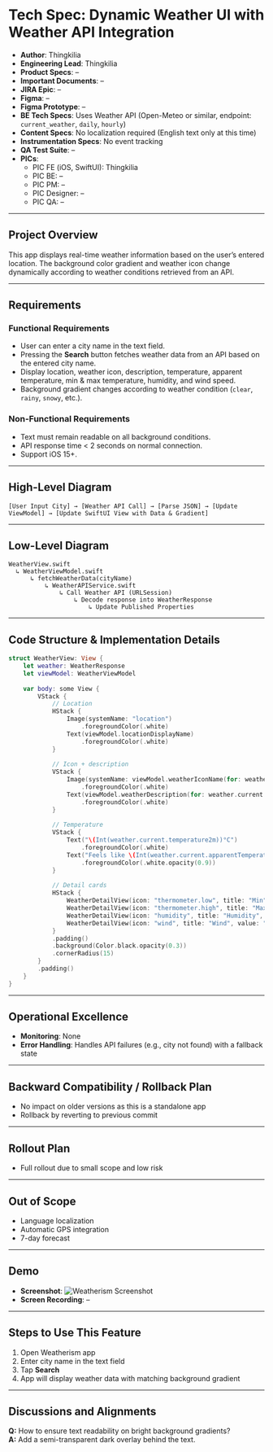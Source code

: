 # Tech Spec: Dynamic Weather UI with Weather API Integration

- **Author**: Thingkilia
- **Engineering Lead**: Thingkilia
- **Product Specs**: –
- **Important Documents**: –
- **JIRA Epic**: –
- **Figma**: –
- **Figma Prototype**: –
- **BE Tech Specs**: Uses Weather API (Open-Meteo or similar, endpoint: `current_weather`, `daily`, `hourly`)
- **Content Specs**: No localization required (English text only at this time)
- **Instrumentation Specs**: No event tracking
- **QA Test Suite**: –
- **PICs**:
  - PIC FE (iOS, SwiftUI): Thingkilia
  - PIC BE: –
  - PIC PM: –
  - PIC Designer: –
  - PIC QA: –

---

## Project Overview
This app displays real-time weather information based on the user’s entered location. The background color gradient and weather icon change dynamically according to weather conditions retrieved from an API.

---

## Requirements

### Functional Requirements
- User can enter a city name in the text field.
- Pressing the **Search** button fetches weather data from an API based on the entered city name.
- Display location, weather icon, description, temperature, apparent temperature, min & max temperature, humidity, and wind speed.
- Background gradient changes according to weather condition (`clear`, `rainy`, `snowy`, etc.).

### Non-Functional Requirements
- Text must remain readable on all background conditions.
- API response time < 2 seconds on normal connection.
- Support iOS 15+.

---

## High-Level Diagram
```
[User Input City] → [Weather API Call] → [Parse JSON] → [Update ViewModel] → [Update SwiftUI View with Data & Gradient]
```

---

## Low-Level Diagram
```
WeatherView.swift
  ↳ WeatherViewModel.swift
      ↳ fetchWeatherData(cityName)
          ↳ WeatherAPIService.swift
              ↳ Call Weather API (URLSession)
                  ↳ Decode response into WeatherResponse
                      ↳ Update Published Properties
```

---

## Code Structure & Implementation Details
```swift
struct WeatherView: View {
    let weather: WeatherResponse
    let viewModel: WeatherViewModel
    
    var body: some View {
        VStack {
            // Location
            HStack {
                Image(systemName: "location")
                    .foregroundColor(.white)
                Text(viewModel.locationDisplayName)
                    .foregroundColor(.white)
            }
            
            // Icon + description
            VStack {
                Image(systemName: viewModel.weatherIconName(for: weather.current.weatherCode))
                    .foregroundColor(.white)
                Text(viewModel.weatherDescription(for: weather.current.weatherCode))
                    .foregroundColor(.white)
            }
            
            // Temperature
            VStack {
                Text("\(Int(weather.current.temperature2m))°C")
                    .foregroundColor(.white)
                Text("Feels like \(Int(weather.current.apparentTemperature))°C")
                    .foregroundColor(.white.opacity(0.9))
            }
            
            // Detail cards
            HStack {
                WeatherDetailView(icon: "thermometer.low", title: "Min", value: "\(Int(weather.daily.temperature2mMin.first ?? 0))°C")
                WeatherDetailView(icon: "thermometer.high", title: "Max", value: "\(Int(weather.daily.temperature2mMax.first ?? 0))°C")
                WeatherDetailView(icon: "humidity", title: "Humidity", value: "\(weather.current.relativeHumidity2m)%")
                WeatherDetailView(icon: "wind", title: "Wind", value: "\(String(format: "%.1f", weather.current.windSpeed10m)) km/h")
            }
            .padding()
            .background(Color.black.opacity(0.3))
            .cornerRadius(15)
        }
        .padding()
    }
}
```

---

## Operational Excellence
- **Monitoring**: None
- **Error Handling**: Handles API failures (e.g., city not found) with a fallback state

---

## Backward Compatibility / Rollback Plan
- No impact on older versions as this is a standalone app
- Rollback by reverting to previous commit

---

## Rollout Plan
- Full rollout due to small scope and low risk

---

## Out of Scope
- Language localization
- Automatic GPS integration
- 7-day forecast

---

## Demo
- **Screenshot**: ![Weatherism Screenshot](attach_screenshot_here)
- **Screen Recording**: –

---

## Steps to Use This Feature
1. Open Weatherism app
2. Enter city name in the text field
3. Tap **Search**
4. App will display weather data with matching background gradient

---

## Discussions and Alignments
**Q:** How to ensure text readability on bright background gradients?  
**A:** Add a semi-transparent dark overlay behind the text.
